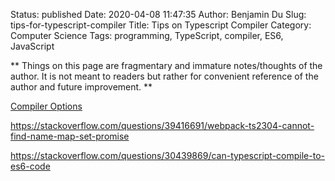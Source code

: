 Status: published
Date: 2020-04-08 11:47:35
Author: Benjamin Du
Slug: tips-for-typescript-compiler
Title: Tips on Typescript Compiler
Category: Computer Science
Tags: programming, TypeScript, compiler, ES6, JavaScript

**
Things on this page are fragmentary and immature notes/thoughts of the author.
It is not meant to readers but rather for convenient reference of the author and future improvement.
**

[Compiler Options](https://www.typescriptlang.org/docs/handbook/compiler-options.html)

https://stackoverflow.com/questions/39416691/webpack-ts2304-cannot-find-name-map-set-promise

https://stackoverflow.com/questions/30439869/can-typescript-compile-to-es6-code

